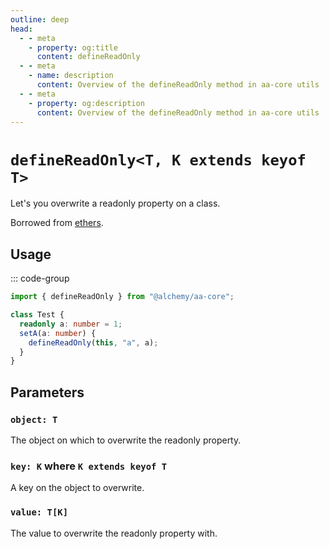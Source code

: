 ```yaml
---
outline: deep
head:
  - - meta
    - property: og:title
      content: defineReadOnly
  - - meta
    - name: description
      content: Overview of the defineReadOnly method in aa-core utils
  - - meta
    - property: og:description
      content: Overview of the defineReadOnly method in aa-core utils
---
```


# `defineReadOnly<T, K extends keyof T>`

Let's you overwrite a readonly property on a class.

Borrowed from [ethers](https://github.com/ethers-io/ethers.js/blob/v5.7/packages/properties/src.ts/index.ts#L7).

## Usage

::: code-group

```ts [example.ts]
import { defineReadOnly } from "@alchemy/aa-core";

class Test {
  readonly a: number = 1;
  setA(a: number) {
    defineReadOnly(this, "a", a);
  }
}
```

## Parameters

### `object: T`

The object on which to overwrite the readonly property.

### `key: K` where `K extends keyof T`

A key on the object to overwrite.

### `value: T[K]`

The value to overwrite the readonly property with.
